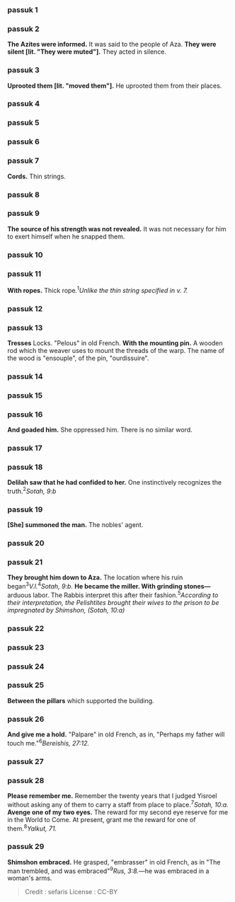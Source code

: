 
### passuk 1

### passuk 2
<b> The Azites were informed.</b> It was said to the people of Aza.
<b>They were silent [lit. "They were muted"].</b> They acted in silence.

### passuk 3
<b> Uprooted them [lit. "moved them"].</b> He uprooted them from their places.

### passuk 4

### passuk 5

### passuk 6

### passuk 7
<b> Cords.</b> Thin strings.

### passuk 8

### passuk 9
<b> The source of his strength was not revealed.</b> It was not necessary for him to exert himself when he snapped them.

### passuk 10

### passuk 11
<b> With ropes.</b> Thick rope.<sup>1</sup><i class="footnote">Unlike the thin string specified in v. 7.</i>

### passuk 12

### passuk 13
<b> Tresses</b> Locks. "Pelous" in old French.
<b>With the mounting pin.</b> A wooden rod which the weaver uses to mount the threads of the warp. The name of the wood is "ensouple", of the pin, "ourdissuire".

### passuk 14

### passuk 15

### passuk 16
<b> And goaded him.</b> She oppressed him. There is no similar word.

### passuk 17

### passuk 18
<b> Delilah saw that he had confided to her.</b> One instinctively recognizes the truth.<sup>2</sup><i class="footnote">Sotah, 9:b</i>

### passuk 19
<b> [She] summoned the man.</b> The nobles' agent.

### passuk 20

### passuk 21
<b> They brought him down to Aza.</b> The location where his ruin began<sup>3</sup><i class="footnote">V.l.</i><sup>4</sup><i class="footnote">Sotah, 9:b.</i>
<b>He became the miller. With grinding stones—</b>arduous labor. The Rabbis interpret this after their fashion.<sup>5</sup><i class="footnote">According to their interpretation, the Pelishtites brought their wives to the prison to be impregnated by Shimshon, (Sotah, 10:a)</i>

### passuk 22

### passuk 23

### passuk 24

### passuk 25
<b> Between the pillars</b> which supported the building.

### passuk 26
<b> And give me a hold.</b> "Palpare" in old French, as in, "Perhaps my father will touch me."<sup>6</sup><i class="footnote">Bereishis, 27:12.</i>

### passuk 27

### passuk 28
<b> Please remember me.</b> Remember the twenty years that I judged Yisroel without asking any of them to carry a staff from place to place.<sup>7</sup><i class="footnote">Sotah, 10:a.</i>
<b>Avenge one of my two eyes.</b> The reward for my second eye reserve for me in the World to Come. At present, grant me the reward for one of them.<sup>8</sup><i class="footnote">Yalkut, 71.</i>

### passuk 29
<b> Shimshon embraced.</b> He grasped, "embrasser" in old French, as in "The man trembled, and was embraced"<sup>9</sup><i class="footnote">Rus, 3:8.</i>—he was embraced in a woman's arms.

>Credit : sefaris
>License : CC-BY